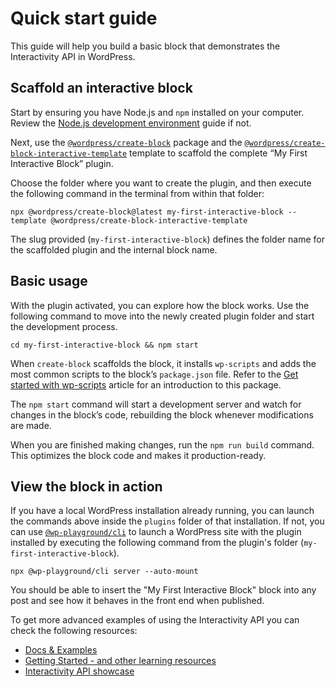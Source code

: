 # Quick start guide

This guide will help you build a basic block that demonstrates the Interactivity API in WordPress.

## Scaffold an interactive block

Start by ensuring you have Node.js and `npm` installed on your computer. Review the [Node.js development environment](https://developer.wordpress.org/block-editor/getting-started/devenv/nodejs-development-environment/) guide if not.

Next, use the [`@wordpress/create-block`](https://developer.wordpress.org/block-editor/reference-guides/packages/packages-create-block/) package and the [`@wordpress/create-block-interactive-template`](https://www.npmjs.com/package/@wordpress/create-block-interactive-template) template to scaffold the complete “My First Interactive Block” plugin.

Choose the folder where you want to create the plugin, and then execute the following command in the terminal from within that folder:

```
npx @wordpress/create-block@latest my-first-interactive-block --template @wordpress/create-block-interactive-template
```

The slug provided (`my-first-interactive-block`) defines the folder name for the scaffolded plugin and the internal block name.

## Basic usage

With the plugin activated, you can explore how the block works. Use the following command to move into the newly created plugin folder and start the development process.

```
cd my-first-interactive-block && npm start
```

When `create-block` scaffolds the block, it installs `wp-scripts` and adds the most common scripts to the block’s `package.json` file. Refer to the [Get started with wp-scripts](https://developer.wordpress.org/block-editor/getting-started/devenv/get-started-with-wp-scripts/) article for an introduction to this package.

The `npm start` command will start a development server and watch for changes in the block’s code, rebuilding the block whenever modifications are made.

When you are finished making changes, run the `npm run build` command. This optimizes the block code and makes it production-ready.

## View the block in action

If you have a local WordPress installation already running, you can launch the commands above inside the `plugins` folder of that installation. If not, you can use [`@wp-playground/cli`](https://github.com/WordPress/wordpress-playground/tree/trunk/packages/playground/cli) to launch a WordPress site with the plugin installed by executing the following command from the plugin's folder (`my-first-interactive-block`).

```
npx @wp-playground/cli server --auto-mount
```

You should be able to insert the "My First Interactive Block" block into any post and see how it behaves in the front end when published.

<div class="callout callout-info">
    <p>To get more advanced examples of using the Interactivity API you can check the following resources:</p>
    <ul>
      <li><a href="https://developer.wordpress.org/block-editor/reference-guides/interactivity-api/#docs-examples">Docs & Examples</a></li>
      <li><a href="https://github.com/WordPress/gutenberg/discussions/52894">Getting Started - and other learning resources</a></li>
      <li><a href="https://github.com/WordPress/gutenberg/discussions/55642#">Interactivity API showcase</a></li>
    </ul>
</div>



